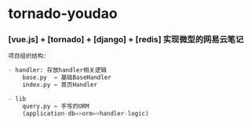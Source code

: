 # tornado-youdao    
   
### [vue.js] + [tornado] + [django] + [redis] 实现微型的网易云笔记   
   
   
   
```python
项目组织结构:

- handler: 存放handler相关逻辑
    base.py  = 基础BaseHandler
    index.py = 首页Handler

- lib
    query.py = 手写的ORM
    (application-db=>orm=>handler-logic)
```